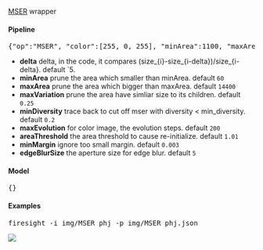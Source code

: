 [MSER](http://docs.opencv.org/modules/features2d/doc/feature_detection_and_description.html#mser) wrapper

#### Pipeline
<pre>{"op":"MSER", "color":[255, 0, 255], "minArea":1100, "maxArea":1200}</pre>

* **delta** delta, in the code, it compares (size_{i}-size_{i-delta})/size_{i-delta}. default `5.
* **minArea** prune the area which smaller than minArea. default `60`
* **maxArea** prune the area which bigger than maxArea. default `14400`
* **maxVariation** prune the area have simliar size to its children. default `0.25`
* **minDiversity** trace back to cut off mser with diversity < min_diversity. default `0.2`
* **maxEvolution** for color image, the evolution steps. default `200`
* **areaThreshold** the area threshold to cause re-initialize. default `1.01`
* **minMargin** ignore too small margin. default `0.003`
* **edgeBlurSize** the aperture size for edge blur. default `5`

#### Model
<pre>{}</pre>

#### Examples
<pre>firesight -i img/MSER_phj -p img/MSER_phj.json</pre>
<img src="https://github.com/firepick1/FireSight/blob/master/img/MSER_phj.jpg?raw=true">
